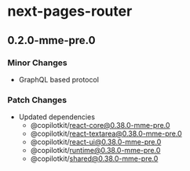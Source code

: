 # next-pages-router

## 0.2.0-mme-pre.0

### Minor Changes

- GraphQL based protocol

### Patch Changes

- Updated dependencies
  - @copilotkit/react-core@0.38.0-mme-pre.0
  - @copilotkit/react-textarea@0.38.0-mme-pre.0
  - @copilotkit/react-ui@0.38.0-mme-pre.0
  - @copilotkit/runtime@0.38.0-mme-pre.0
  - @copilotkit/shared@0.38.0-mme-pre.0
